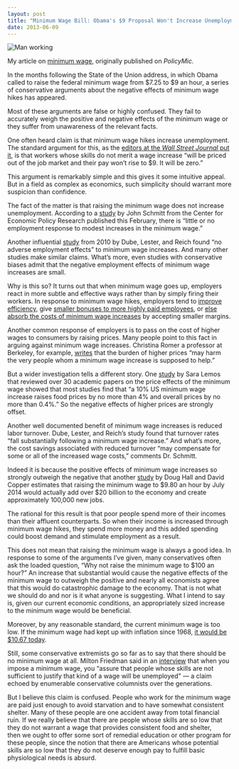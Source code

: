 ```yaml
---
layout: post
title: "Minimum Wage Bill: Obama's $9 Proposal Won't Increase Unemployment"
date: 2013-06-09
---
```

<p>
  <div class="fixed-img-spreader seventy">
    <div class="fixed-img-setter">
      <img src="{{ assets|key:'images/min-wage.jpg' }}"
        alt="Man working"
        class="fixed-img">
    </div>
  </div>
</p>

<div class="message">
  My article on <a href="http://www.policymic.com/articles/41325/minimum-wage-bill-obama-s-9-proposal-won-t-increase-unemployment">minimum wage</a>, originally published on <em>PolicyMic.</em>
</div>

In the months following the State of the Union address, in which Obama called to raise the federal minimum wage from $7.25 to $9 an hour, a series of conservative arguments about the negative effects of minimum wage hikes has appeared.

Most of these arguments are false or highly confused. They fail to accurately weigh the positive and negative effects of the minimum wage or they suffer from unawareness of the relevant facts.

One often heard claim is that minimum wage hikes increase unemployment. The standard argument for this, as the [editors at the *Wall Street Journal* put it](http://online.wsj.com/article/SB10001424127887323478004578302510280314712.html), is that workers whose skills do not merit a wage increase “will be priced out of the job market and their pay won’t rise to $9. It will be zero.”

This argument is remarkably simple and this gives it some intuitive appeal. But in a field as complex as economics, such simplicity should warrant more suspicion than confidence.

The fact of the matter is that raising the minimum wage does not increase unemployment. According to a [study](http://www.cepr.net/documents/publications/min-wage-2013-02.pdf) by John Schmitt from the Center for Economic Policy Research published this February, there is “little or no employment response to modest increases in the minimum wage.”

Another influential [study](http://www.irle.berkeley.edu/workingpapers/157-07.pdf) from 2010 by Dube, Lester, and Reich found “no adverse employment effects” to minimum wage increases. And many other studies make similar claims. What’s more, even studies with conservative biases admit that the negative employment effects of minimum wage increases are small.

Why is this so? It turns out that when minimum wage goes up, employers react in more subtle and effective ways rather than by simply firing their workers. In response to minimum wage hikes, employers tend to [improve efficiency](http://www2.gsu.edu/~ecobth/IZA_HKZ_MinWageCoA_dp6132.pdf), give [smaller bonuses to more highly paid employees](http://www.uh.edu/~adkugler/DiNardoetal.pdf), or [else absorb the costs of minimum wage increases](http://www.aeaweb.org/articles.php?doi=10.1257/app.3.1.129) by accepting smaller margins.

Another common response of employers is to pass on the cost of higher wages to consumers by raising prices. Many people point to this fact in arguing against minimum wage increases. Christina Romer a professor at Berkeley, for example, [writes](http://www.nytimes.com/2013/03/03/business/the-minimum-wage-employment-and-income-distribution.html?pagewanted=all) that the burden of higher prices “may harm the very people whom a minimum wage increase is supposed to help.”

But a wider investigation tells a different story. One [study](http://ideas.repec.org/a/bla/jecsur/v22y2008i1p187-212.html) by Sara Lemos that reviewed over 30 academic papers on the price effects of the minimum wage showed that most studies find that “a 10% US minimum wage increase raises food prices by no more than 4% and overall prices by no more than 0.4%.” So the negative effects of higher prices are strongly offset.

Another well documented benefit of minimum wage increases is reduced labor turnover. Dube, Lester, and Reich’s study found that turnover rates “fall substantially following a minimum wage increase.” And what’s more, the cost savings associated with reduced turnover “may compensate for some or all of the increased wage costs,” comments Dr. Schmitt.

Indeed it is because the positive effects of minimum wage increases so strongly outweigh the negative that another [study](http://www.epi.org/files/2012/ib341-raising-federal-minimum-wage.pdf) by Doug Hall and David Copper estimates that raising the minimum wage to $9.80 an hour by July 2014 would actually add over $20 billion to the economy and create approximately 100,000 new jobs.

The rational for this result is that poor people spend more of their incomes than their affluent counterparts. So when their income is increased through minimum wage hikes, they spend more money and this added spending could boost demand and stimulate employment as a result.

This does not mean that raising the minimum wage is always a good idea. In response to some of the arguments I’ve given, many conservatives often ask the loaded question, “Why not raise the minimum wage to $100 an hour?” An increase that substantial would cause the negative effects of the minimum wage to outweigh the positive and nearly all economists agree that this would do catastrophic damage to the economy. That is not what we should do and nor is it what anyone is suggesting. What I intend to say is, given our current economic conditions, an appropriately sized increase to the minimum wage would be beneficial.

Moreover, by any reasonable standard, the current minimum wage is too low. If the minimum wage had kept up with inflation since 1968, [it would be $10.67 today](http://online.wsj.com/article/SB10001424127887323550604578412861779132692.html?KEYWORDS=minimum+wage).

Still, some conservative extremists go so far as to say that there should be no minimum wage at all. Milton Friedman said in an [interview](http://www.youtube.com/watch?v=ca8z__o52sk&amp;feature=youtu.be) that when you impose a minimum wage, you “assure that people whose skills are not sufficient to justify that kind of a wage will be unemployed" — a claim echoed by enumerable conservative columnists over the generations.

But I believe this claim is confused. People who work for the minimum wage are paid just enough to avoid starvation and to have somewhat consistent shelter. Many of these people are one accident away from total financial ruin. If we really believe that there are people whose skills are so low that they do not warrant a wage that provides consistent food and shelter, then we ought to offer some sort of remedial education or other program for these people, since the notion that there are Americans whose potential skills are so low that they do not deserve enough pay to fulfill basic physiological needs is absurd.
